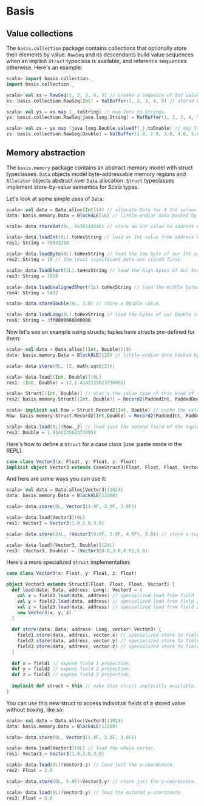Basis
=====

Value collections
--------------------------

The `basis.collection` package contains collections that optionally store their elements by value. `RawSeq` and its descendants build value sequences when an implicit `Struct` typeclass is available, and reference sequences otherwise. Here's an example:

```scala
scala> import basis.collection._
import basis.collection._

scala> val xs = RawSeq(1, 2, 3, 4, 5) // create a sequence of Int values.
xs: basis.collection.RawSeq[Int] = ValBuffer(1, 2, 3, 4, 5) // stored by-value.

scala> val ys = xs map (_.toString) // map Ints to Strings.
ys: basis.collection.RawSeq[java.lang.String] = RefBuffer(1, 2, 3, 4, 5) // stored by reference.

scala> val zs = ys map (java.lang.Double.valueOf(_).toDouble) // map Strings to Doubles.
zs: basis.collection.RawSeq[Double] = ValBuffer(1.0, 2.0, 3.0, 4.0, 5.0) // stored by value again.
```

Memory abstraction
------------------

The `basis.memory` package contains an abstract memory model with struct typeclasses. `Data` objects model byte-addressable memory regions and `Allocator` objects abstract over `Data` allocation. `Struct` typeclasses implement store-by-value semantics for Scala types.

Let's look at some simple uses of `Data`:

```scala
scala> val data = Data.alloc[Int](4) // allocate Data for 4 Int values.
data: basis.memory.Data = Block4LE(16) // little-endian data backed by an Int array.

scala> data.storeInt(0L, 0x76543210) // store an Int value to address 0.

scala> data.loadInt(0L).toHexString // load an Int value from address 0.
res1: String = 76543210

scala> data.loadByte(0L).toHexString // load the low byte of our Int value.
res2: String = 10 // the least significant byte was stored first.

scala> data.loadShort(2L).toHexString // load the high bytes of our Int value.
res3: String = 7654

scala> data.loadUnalignedShort(1L).toHexString // load the middle bytes of our Int value.
res4: String = 5432

scala> data.storeDouble(8L, 2.0) // store a Double value.

scala> data.loadLong(8L).toHexString // load the bytes of our Double value.
res6: String = 3ff0000000000000
```

Now let's see an example using structs; tuples have structs pre-defined for them:

```scala
scala> val data = Data.alloc[(Int, Double)](8)
data: basis.memory.Data = Block8LE(128) // little-endian data backed by a Long array.

scala> data.store(0L, (2, math.sqrt(2)))

scala> data.load[(Int, Double)](0L)
res1: (Int, Double) = (2,1.4142135623730951)

scala> Struct[(Int, Double)] // what's the value type of this kind of tuple?
res2: basis.memory.Struct[(Int, Double)] = Record2(PaddedInt, PaddedDouble)

scala> implicit val Row = Struct.Record2[Int, Double] // cache the value type.
Row: basis.memory.Struct.Record2[Int,Double] = Record2(PaddedInt, PaddedDouble)

scala> data.load(0L)(Row._2) // load just the second field of the tuple.
res3: Double = 1.4142135623730951
```

Here's how to define a `Struct` for a case class (use :paste mode in the REPL).

```scala
case class Vector3(x: Float, y: Float, z: Float)
implicit object Vector3 extends CaseStruct3[Float, Float, Float, Vector3]
```

And here are some ways you can use it:

```scala
scala> val data = Data.alloc[Vector3](1024)
data: basis.memory.Data = Block4LE(12288)

scala> data.store(0L, Vector3(1.0F, 2.0F, 3.0F))

scala> data.load[Vector3](0L)
res1: Vector3 = Vector3(1.0,2.0,3.0)

scala> data.store(24L, (Vector3(0.0F, 3.0F, 4.0F), 5.0)) // store a tuple of a vector and a norm.

scala> data.load[(Vector3, Double)](24L)
res3: (Vector3, Double) = (Vector3(0.0,3.0,4.0),5.0)
```

Here's a more specialized `Struct` implementation:

```scala
case class Vector3(x: Float, y: Float, z: Float)

object Vector3 extends Struct3[Float, Float, Float, Vector3] {
  def load(data: Data, address: Long): Vector3 = {
    val x = field1.load(data, address) // specialized load from field 1.
    val y = field2.load(data, address) // specialized load from field 2.
    val z = field3.load(data, address) // specialized load from field 2.
    new Vector3(x, y, z)
  }
  
  def store(data: Data, address: Long, vector: Vector3) {
    field1.store(data, address, vector.x) // specialized store to field 1.
    field2.store(data, address, vector.y) // specialized store to field 2.
    field3.store(data, address, vector.z) // specialized store to field 3.
  }
  
  def x = field1 // expose field 1 projection.
  def y = field2 // expose field 2 projection.
  def z = field3 // expose field 3 projection.
  
  implicit def struct = this // make this struct implicitly available.
}
```

You can use this new struct to access individual fields of a stored value without boxing, like so:

```scala
scala> val data = Data.alloc[Vector3](1024)
data: basis.memory.Data = Block4LE(12288)

scala> data.store(0L, Vector3(1.0F, 2.0F, 3.0F))

scala> data.load[Vector3](0L) // load the whole vector.
res1: Vector3 = Vector3(1.0,2.0,3.0)

scaka> data.load(0L)(Vector3.z) // load just the z-coordinate.
res2: Float = 3.0

scala> data.store(0L, 5.0F)(Vector3.y) // store just the y-coordinate.

scala> data.load(0L)(Vector3.y) // load the mutated y-coordinate.
res3: Float = 5.0
```
